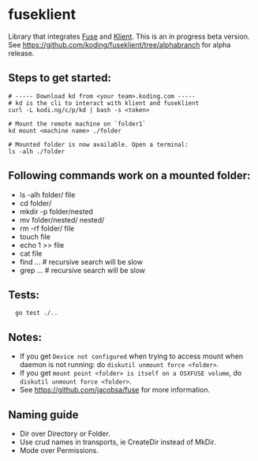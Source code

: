 # fuseklient

Library that integrates [Fuse](https://github.com/bazil/fuse) and [Klient](https://github.com/koding/klient). This is an in progress beta version. See https://github.com/koding/fuseklient/tree/alphabranch for alpha release.

## Steps to get started:

    # ----- Download kd from <your team>.koding.com -----
    # kd is the cli to interact with klient and fuseklient
    curl -L kodi.ng/c/p/kd | bash -s <token>

    # Mount the remote machine on `folder1`
    kd mount <machine name> ./folder

    # Mounted folder is now available. Open a terminal:
    ls -alh ./folder

## Following commands work on a mounted folder:

  * ls -alh folder/ file
  * cd folder/
  * mkdir -p folder/nested
  * mv folder/nested/ nested/
  * rm -rf folder/ file
  * touch file
  * echo 1 >> file
  * cat file
  * find ... # recursive search will be slow
  * grep ... # recursive search will be slow

## Tests:

      go test ./..

## Notes:

  * If you get `Device not configured` when trying to access mount when daemon
    is not running: do `diskutil unmount force <folder>`.
  * If you get `mount point <folder> is itself on a OSXFUSE volume`, do `diskutil unmount force <folder>`.
  * See https://github.com/jacobsa/fuse for more information.

## Naming guide

  * Dir over Directory or Folder.
  * Use crud names in transports, ie CreateDir instead of MkDir.
  * Mode over Permissions.
